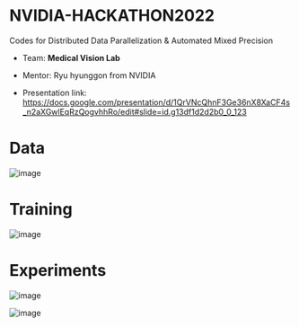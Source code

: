 # NVIDIA-HACKATHON2022
Codes for Distributed Data Parallelization &amp; Automated Mixed Precision

- Team: **Medical Vision Lab**

- Mentor: Ryu hyunggon from NVIDIA

- Presentation link: https://docs.google.com/presentation/d/1QrVNcQhnF3Ge36nX8XaCF4s_n2aXGwlEqRzQogvhhRo/edit#slide=id.g13df1d2d2b0_0_123

# Data
![image](https://user-images.githubusercontent.com/48243487/180379195-4b72d312-6505-4607-92b9-c02a4200f5e9.png)

# Training
![image](https://user-images.githubusercontent.com/48243487/180379307-2b83d88a-32ff-4f8d-875f-22988721c646.png)

# Experiments
![image](https://user-images.githubusercontent.com/48243487/180379561-08a559d9-e7fe-49ff-88d2-fd097ef84e28.png)

![image](https://user-images.githubusercontent.com/48243487/180379642-6fa2226a-b66b-43b6-8f5f-b40ee95e6284.png)
